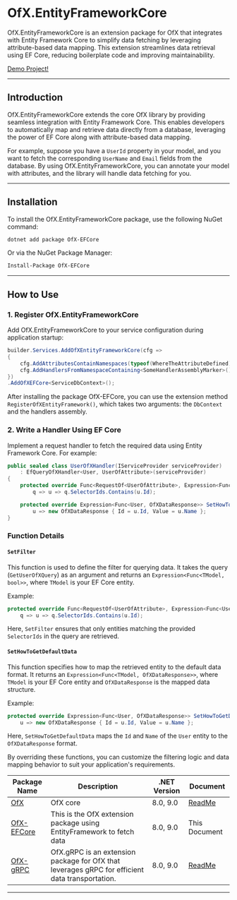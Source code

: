 # OfX.EntityFrameworkCore

OfX.EntityFrameworkCore is an extension package for OfX that integrates with Entity Framework Core to simplify data fetching by leveraging attribute-based data mapping. This extension streamlines data retrieval using EF Core, reducing boilerplate code and improving maintainability.

[Demo Project!](https://github.com/quyvu01/TestOfX-Demo)

---

## Introduction

OfX.EntityFrameworkCore extends the core OfX library by providing seamless integration with Entity Framework Core. This enables developers to automatically map and retrieve data directly from a database, leveraging the power of EF Core along with attribute-based data mapping.

For example, suppose you have a `UserId` property in your model, and you want to fetch the corresponding `UserName` and `Email` fields from the database. By using OfX.EntityFrameworkCore, you can annotate your model with attributes, and the library will handle data fetching for you.

---

## Installation

To install the OfX.EntityFrameworkCore package, use the following NuGet command:

```bash
dotnet add package OfX-EFCore
```

Or via the NuGet Package Manager:

```bash
Install-Package OfX-EFCore
```

---

## How to Use

### 1. Register OfX.EntityFrameworkCore

Add OfX.EntityFrameworkCore to your service configuration during application startup:

```csharp
builder.Services.AddOfXEntityFrameworkCore(cfg =>
{
    cfg.AddAttributesContainNamespaces(typeof(WhereTheAttributeDefined).Assembly);
    cfg.AddHandlersFromNamespaceContaining<SomeHandlerAssemblyMarker>();
})
.AddOfXEFCore<ServiceDbContext>();
```

After installing the package OfX-EFCore, you can use the extension method `RegisterOfXEntityFramework()`, which takes two arguments: the `DbContext` and the handlers assembly.

### 2. Write a Handler Using EF Core

Implement a request handler to fetch the required data using Entity Framework Core. For example:

```csharp
public sealed class UserOfXHandler(IServiceProvider serviceProvider)
    : EfQueryOfXHandler<User, UserOfAttribute>(serviceProvider)
{
    protected override Func<RequestOf<UserOfAttribute>, Expression<Func<User, bool>>> SetFilter() =>
        q => u => q.SelectorIds.Contains(u.Id);

    protected override Expression<Func<User, OfXDataResponse>> SetHowToGetDefaultData() =>
        u => new OfXDataResponse { Id = u.Id, Value = u.Name };
}
```

### Function Details

#### `SetFilter`
This function is used to define the filter for querying data. It takes the query (`GetUserOfXQuery`) as an argument and returns an `Expression<Func<TModel, bool>>`, where `TModel` is your EF Core entity.

Example:
```csharp
protected override Func<RequestOf<UserOfAttribute>, Expression<Func<User, bool>>> SetFilter() =>
    q => u => q.SelectorIds.Contains(u.Id);
```
Here, `SetFilter` ensures that only entities matching the provided `SelectorIds` in the query are retrieved.

#### `SetHowToGetDefaultData`
This function specifies how to map the retrieved entity to the default data format. It returns an `Expression<Func<TModel, OfXDataResponse>>`, where `TModel` is your EF Core entity and `OfXDataResponse` is the mapped data structure.

Example:
```csharp
protected override Expression<Func<User, OfXDataResponse>> SetHowToGetDefaultData() =>
    u => new OfXDataResponse { Id = u.Id, Value = u.Name };
```
Here, `SetHowToGetDefaultData` maps the `Id` and `Name` of the `User` entity to the `OfXDataResponse` format.

By overriding these functions, you can customize the filtering logic and data mapping behavior to suit your application's requirements.


| Package Name                                             | Description                                                                                     | .NET Version | Document                                                                  |
|----------------------------------------------------------|-------------------------------------------------------------------------------------------------|--------------|---------------------------------------------------------------------------|
| [OfX](https://www.nuget.org/packages/OfX/)               | OfX core                                                                                        | 8.0, 9.0     | [ReadMe](https://github.com/quyvu01/OfX/blob/main/README.md)              |
| [OfX-EFCore](https://www.nuget.org/packages/OfX-EFCore/) | This is the OfX extension package using EntityFramework to fetch data                           | 8.0, 9.0     | This Document                                                             |
| [OfX-gRPC](https://www.nuget.org/packages/OfX-gRPC/)     | OfX.gRPC is an extension package for OfX that leverages gRPC for efficient data transportation. | 8.0, 9.0     | [ReadMe](https://github.com/quyvu01/OfX/blob/main/src/OfX.Grpc/README.md) |

---
